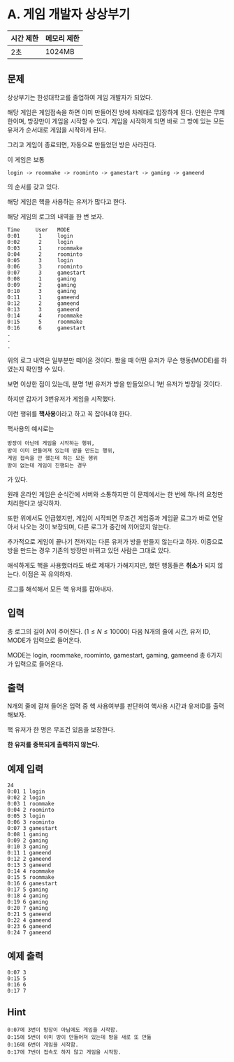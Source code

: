 # A. 게임 개발자 상상부기

| 시간 제한 | 메모리 제한 |
| --- | --- |
| 2초 | 1024MB |

## 문제
상상부기는 한성대학교를 졸업하여 게임 개발자가 되었다.

해당 게임은 게임접속을 하면 이미 만들어진 방에 차례대로 입장하게 된다.
인원은 무제한이며, 방장만이 게임을 시작할 수 있다.
게임을 시작하게 되면 바로 그 방에 있는 모든 유저가 순서대로 게임을 시작하게 된다.

그리고 게임이 종료되면, 자동으로 만들었던 방은 사라진다.

이 게임은 보통 
```
login -> roommake -> roominto -> gamestart -> gaming -> gameend
```
의 순서를 갖고 있다.

해당 게임은 핵을 사용하는 유저가 많다고 한다.

해당 게임의 로그의 내역을 한 번 보자.
```
Time     User   MODE
0:01      1     login 
0:02      2     login
0:03      1     roommake
0:04      2     roominto
0:05      3     login
0:06      3     roominto 
0:07      3     gamestart 
0:08      1     gaming 
0:09      2     gaming
0:10      3     gaming 
0:11      1     gameend 
0:12      2     gameend 
0:13      3     gameend 
0:14      4     roommake 
0:15      5     roommake 
0:16      6     gamestart
.
.
.
```
위의 로그 내역은 일부분만 떼어온 것이다.
봤을 때 어떤 유저가 무슨 행동(MODE)를 하였는지 확인할 수 있다.

보면 이상한 점이 있는데, 분명 1번 유저가 방을 만들었으니 1번 유저가 방장일 것이다.

하지만 갑자기 3번유저가 게임을 시작했다.

이런 행위를 **핵사용**이라고 하고 꼭 잡아내야 한다.

핵사용의 예시로는 
```
방장이 아닌데 게임을 시작하는 행위, 
방이 이미 만들어져 있는데 방을 만드는 행위,
게임 접속을 안 했는데 하는 모든 행위
방이 없는데 게임이 진행되는 경우
```
가 있다.

원래 온라인 게임은 순식간에 서버와 소통하지만 이 문제에서는 한 번에 하나의 요청만 처리한다고 생각하자.

또한 위에서도 언급했지만, 게임이 시작되면 무조건 게임중과 게임끝 로그가 바로 연달아서 나오는 것이 보장되며, 다른 로그가 중간에 끼어있지 않는다.

추가적으로 게임이 끝나기 전까지는 다른 유저가 방을 만들지 않는다고 하자. 이중으로 방을 만드는 경우 기존의 방장만 바뀌고 있던 사람은 그대로 있다.

애석하게도 핵을 사용했더라도 바로 제재가 가해지지만, 했던 행동들은 **취소**가 되지 않는다. 이점은 꼭 유의하자.

로그를 해석해서 모든 핵 유저를 잡아내자.

## 입력
총 로그의 길이 $N$이 주어진다.
$(1 \leq N \leq 10000)$
다음 N개의 줄에 시간, 유저 ID, MODE가 입력으로 들어온다.

MODE는 login, roommake, roominto, gamestart, gaming, gameend 총 6가지가 입력으로 들어온다.


## 출력
N개의 줄에 걸쳐 들어온 입력 중 핵 사용여부를 판단하여 핵사용 시간과 유저ID를 출력해보자.

핵 유저가 한 명은 무조건 있음을 보장한다.

**한 유저를 중복되게 출력하지 않는다.**
## 예제 입력

```
24
0:01 1 login 
0:02 2 login
0:03 1 roommake
0:04 2 roominto
0:05 3 login
0:06 3 roominto 
0:07 3 gamestart 
0:08 1 gaming 
0:09 2 gaming
0:10 3 gaming 
0:11 1 gameend 
0:12 2 gameend 
0:13 3 gameend 
0:14 4 roommake 
0:15 5 roommake 
0:16 6 gamestart
0:17 5 gaming
0:18 4 gaming
0:19 6 gaming
0:20 7 gaming 
0:21 5 gameend
0:22 4 gameend
0:23 6 gameend
0:24 7 gameend
```

## 예제 출력

```
0:07 3
0:15 5
0:16 6
0:17 7
```

## Hint
```
0:07에 3번이 방장이 아님에도 게임을 시작함.
0:15에 5번이 이미 방이 만들어져 있는데 방을 새로 또 만듦
0:16에 6번이 게임을 시작함.
0:17에 7번이 접속도 하지 않고 게임을 시작함.
```
